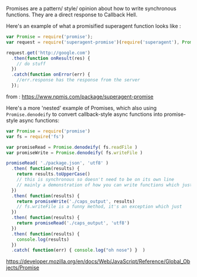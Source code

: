 Promises are a pattern/ style/ opinion about how to write synchronous functions.
They are a direct response to Callback Hell.

Here's an example of what a promisified superagent function looks like :

```js
var Promise = require('promise');
var request = require('superagent-promise')(require('superagent'), Promise);

request.get('http://google.com')
  .then(function onResult(res) {
    // do stuff
  })
  .catch(function onError(err) {
    //err.response has the response from the server
  });


```
from : https://www.npmjs.com/package/superagent-promise


Here's a more 'nested' example of Promises, which also using `Promise.denodeify` to convert callback-style async functions into promise-style async functions:

```js
var Promise = require('promise')
var fs = require('fs')

var promiseRead = Promise.denodeify( fs.readFile )
var promiseWrite = Promise.denodeify( fs.writeFile )

promiseRead( './package.json', 'utf8' )
  .then( function(results) {
    return results.toUpperCase()
    // this is synchronous so doesn't need to be on its own line
    // mainly a demonstration of how you can write functions which just do simple things and return to next .then
  })
  .then( function(results) {
    return promiseWrite('./caps_output', results)
    // fs.writeFile is a funny method, it's an exception which just
  })
  .then( function(results) {
    return promiseRead('./caps_output', 'utf8')
  })
  .then( function(results) {
    console.log(results)
  })
  .catch( function(err) { console.log("oh nose") }  )
```


https://developer.mozilla.org/en/docs/Web/JavaScript/Reference/Global_Objects/Promise